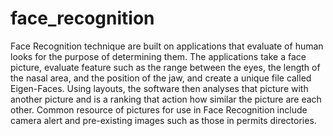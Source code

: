 # face_recognition
Face Recognition technique are built on applications that evaluate of human looks for the purpose of determining them.
The applications take a face picture, evaluate feature such as the range between the eyes, the length of the nasal area, and the position of the jaw, and create a unique file called Eigen-Faces. 
Using layouts, the software then analyses that picture with another picture and is a ranking that action how similar the picture are each other. Common resource of pictures for use in Face Recognition include camera alert and pre-existing images such as those in permits directories.
